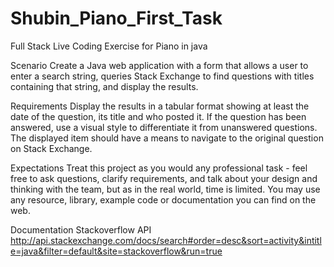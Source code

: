 # Shubin_Piano_First_Task
Full Stack Live Coding Exercise for Piano in java

Scenario
Create a Java web application with a 
form that allows a user to enter a search string, 
queries Stack Exchange to find questions with titles 
containing that string, and display the results.

Requirements
Display the results in a tabular format showing at least the date of the question, its title and who posted it.
If the question has been answered, use a visual style to differentiate it from unanswered questions.
The displayed item should have a means to navigate to the original question on Stack Exchange.

Expectations
Treat this project as you would any professional task - feel free to ask questions, clarify requirements, and talk about your design and thinking with the team, but as in the real world, time is limited.
You may use any resource, library, example code or documentation you can find on the web.

Documentation
Stackoverflow API
http://api.stackexchange.com/docs/search#order=desc&sort=activity&intitle=java&filter=default&site=stackoverflow&run=true
